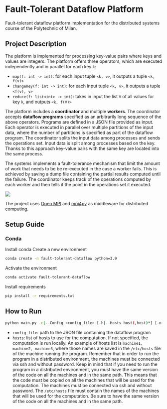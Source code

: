 # Fault-Tolerant Dataflow Platform
Fault-tolerant dataflow platform implementation for the distributed systems course of the Polytechnic of Milan.

## Project Description
The platform is implemented for processing key-value pairs where keys and values are integers. The platform offers three operators, which are executed independently and in parallel for each key `k`:
- `map(f: int -> int)`: for each input tuple `<k, v>`, it outputs a tuple `<k, f(v)>`
- `changeKey(f: int -> int)`: for each input tuple `<k, v>`, it outputs a tuple `<f(v), v>`
- `reduce(f: list<int> -> int)`: takes in input the list `V` of all values for key `k`, and outputs `<k, f(V)>`

The platform includes a **coordinator** and multiple **workers**. The coordinator accepts **dataflow programs** specified as an arbitrarily long sequence of the above operators. Programs are defined in a JSON file provided as input. Each operator is executed in parallel over multiple partitions of the input data, where the number of partitions is specified as part of the dataflow program. The coordinator splits the input data among processes and sends the operations set. Input data is split among processes based on the key. Thanks to this approach key-value pairs with the same key are located into the same process.

The systems implements a fault-tolerance mechanism that limit the amount of work that needs to be be re-executed in the case a worker fails. This is achieved by saving a dump file containing the partial results computed until the failure. The coordinator keeps track of the operations computed by each worker and then tells it the point in the operations set it executed.

![](https://imgur.com/plBoBD2)

The project uses [Open MPI](https://www.open-mpi.org) and [mpi4py](https://mpi4py.readthedocs.io/en/stable/) as middleware for distributed computing.

## Setup Guide
### Conda
Install conda
Create a new environment
```bash
conda create -n fault-tolerant-dataflow python=3.9
```
Activate the environment
```bash
conda activate fault-tolerant-dataflow
```
Install requirements
```bash
pip install -r requirements.txt
```

## How to Run
```bash
python main.py -c|--Config <config_file> [-h|--Hosts host(,host)*] [-n|--NoFault]
```
- `config_file`: path to the JSON file containing the dataflow program
- `hosts`: list of hosts to use for the computation. If not specified, the computation is run locally. An example of hosts list is `machine1, machine2, machine3`, where those names are saved in the `/etc/hosts` file of the machine running the program. Remember that in order to run the program in a distributed environment, the machines must be connected via ssh and without password.
Keep in mind that if you need to run the program in a distributed environment, you must have the same version of the code on all the machines and in the same path. This means that the code must be copied on all the machines that will be used for the computation. The machines must be connected via ssh and without password. The `/etc/hosts` file must contain the names of the machines that will be used for the computation.
Be sure to have the same version of the code on all the machines and in the same path.
